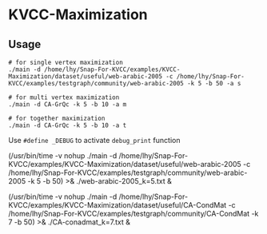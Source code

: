 # KVCC-Maximization
## Usage
```shell
# for single vertex maximization
./main -d /home/lhy/Snap-For-KVCC/examples/KVCC-Maximization/dataset/useful/web-arabic-2005 -c /home/lhy/Snap-For-KVCC/examples/testgraph/community/web-arabic-2005 -k 5 -b 50 -a s

# for multi vertex maximization
./main -d CA-GrQc -k 5 -b 10 -a m

# for together maximization
./main -d CA-GrQc -k 5 -b 10 -a t
```

Use `#define _DEBUG` to activate `debug_print` function

(/usr/bin/time -v nohup  ./main -d /home/lhy/Snap-For-KVCC/examples/KVCC-Maximization/dataset/useful/web-arabic-2005 -c /home/lhy/Snap-For-KVCC/examples/testgraph/community/web-arabic-2005 -k 5 -b 50) >& ./web-arabic-2005_k=5.txt &

(/usr/bin/time -v nohup  ./main -d /home/lhy/Snap-For-KVCC/examples/KVCC-Maximization/dataset/useful/CA-CondMat -c /home/lhy/Snap-For-KVCC/examples/testgraph/community/CA-CondMat -k 7 -b 50) >& ./CA-conadmat_k=7.txt &